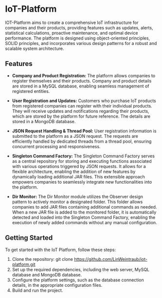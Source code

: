 # IoT-Platform

IOT-Platform aims to create a comprehensive IoT infrastructure for companies and their products, providing features such as updates, alerts, statistical calculations, proactive maintenance, and optimal device performance. The platform is designed using object-oriented principles, SOLID principles, and incorporates various design patterns for a robust and scalable system architecture.

## Features
* **Company and Product Registration:** The platform allows companies to register themselves and their products. Company and product details are stored in a MySQL database, enabling seamless management of registered entities.

* **User Registration and Updates:** Customers who purchase IoT products from registered companies can register with their individual products. They will receive updates and notifications regarding their products, which are stored by the platform for future reference. The details are stored in a MongoDB database.

* **JSON Request Handling & Thread Pool:** User registration information is submitted to the platform as a JSON request. The requests are efficiently handled by dedicated threads from a thread pool, ensuring concurrent processing and responsiveness.

* **Singleton Command Factory:** The Singleton Command Factory serves as a central repository for storing and executing functions associated with various operations triggered by JSON requests. It allows for a flexible architecture, enabling the addition of new features by dynamically loading additional JAR files. This extensible approach empowers companies to seamlessly integrate new functionalities into the platform.

* **Dir Monitor:** The Dir Monitor module utilizes the Observer design pattern to actively monitor a designated folder. This folder allows companies to add JAR files containing additional commands as needed. When a new JAR file is added to the monitored folder, it is automatically detected and loaded into the Singleton Command Factory, enabling the execution of newly added commands without any manual configuration.

## Getting Started
To get started with the IoT Platform, follow these steps:

1. Clone the repository: git clone https://github.com/LinWeintraub/iot-platform.git
2. Set up the required dependencies, including the web server, MySQL database and MongoDB database.
3. Configure the platform settings, such as the database connection details, in the appropriate configuration files.
4. Build and run the project.

